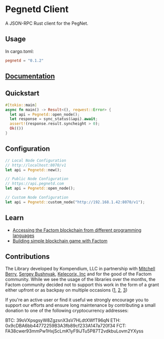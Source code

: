 # Pegnetd Client

A JSON-RPC Rust client for the PegNet.

## Usage
In cargo.toml:
```toml
pegnetd = "0.1.2"
```

## [Documentation](https://docs.rs/pegnetd)

## Quickstart
```rust
#[tokio::main]
async fn main() -> Result<(), reqwest::Error> {
  let api = Pegnetd::open_node();
  let response = sync_status(&api).await;
  assert!(response.result.syncheight > 0);
  Ok(())
}
```

## Configuration
```rust
// Local Node Configuration
// http://localhost:8070/v1
let api = Pegnetd::new();

// Public Node Configuration
// https://api.pegnetd.com
let api = Pegnetd::open_node();

// Custom Node Configuration
let api = Pegnetd::custom_node("http://192.168.1.42:8070/v1");
```

## Learn
- [Accessing the Factom blockchain from different programming languages](https://medium.com/kompendium-developments/accessing-factom-blockchain-from-different-programming-languages-7f09030efe16)
- [Building simple blockchain game with Factom](https://medium.com/kompendium-developments/accessing-factom-blockchain-from-different-programming-languages-7f09030efe16)

## Contributions

The Library developed by Kompendium, LLC in partnership with [Mitchell Berry](https://github.com/MitchellBerry), [Sergey Bushnyak](https://sigrlami.eu), [Kelecorix, Inc](https://kelecorix.com) and  for the good of the Factom community. While we see the usage of the libraries over the months, the Factom community decided not to support this work in the form of a grant either upfront or as backpay on multiple occasions ([1](https://factomize.com/forums/threads/kompendium-12-back-pay-two-factom-community-sdks-client-libraries-php-ruby.4802/), [2](https://factomize.com/forums/threads/kompendium-12-back-pay-ruby-haskell-client-libraries-for-the-factom-blockchain.2740/), [3](https://factomize.com/forums/threads/back-pay-development-of-4-json-rpc-client-libraries-to-the-factom-community.2513/))

If you're an active user or find it useful we strongly encourage you to support our efforts and ensure long maintenance by contributing a small donation to one of the following cryptocurrency addresses:

BTC: 39oVXpsgsyW8ZgzsnX3sV7HLdtXWfT96qN
ETH: 0x9cDBA6bb44772259B3A3fb89cf233A147a720f34
FCT: FA38cwer93mmPw1HxjScLmK1yF9iJTu5P87T2vdkbuLovm2YXyss
